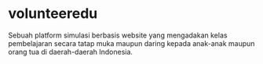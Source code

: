 # volunteeredu
Sebuah platform simulasi berbasis website yang mengadakan kelas pembelajaran secara tatap muka maupun daring kepada anak-anak maupun orang tua di daerah-daerah Indonesia.
